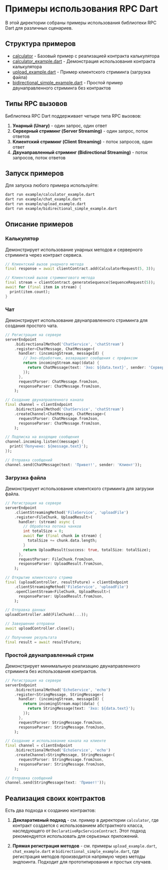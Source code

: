 # Примеры использования RPC Dart

В этой директории собраны примеры использования библиотеки RPC Dart для различных сценариев.

## Структура примеров

- [calculator](./calculator) - Базовый пример с реализацией контракта калькулятора
- [calculator_example.dart](./calculator_example.dart) - Демонстрация использования контракта калькулятора
- [upload_example.dart](./upload_example.dart) - Пример клиентского стриминга (загрузка файла)
- [bidirectional_simple_example.dart](./bidirectional_simple_example.dart) - Простой пример двунаправленного стриминга без контрактов

## Типы RPC вызовов

Библиотека RPC Dart поддерживает четыре типа RPC вызовов:

1. **Унарный (Unary)** - один запрос, один ответ
2. **Серверный стриминг (Server Streaming)** - один запрос, поток ответов
3. **Клиентский стриминг (Client Streaming)** - поток запросов, один ответ
4. **Двунаправленный стриминг (Bidirectional Streaming)** - поток запросов, поток ответов

## Запуск примеров

Для запуска любого примера используйте:

```bash
dart run example/calculator_example.dart
dart run example/chat_example.dart
dart run example/upload_example.dart
dart run example/bidirectional_simple_example.dart
```

## Описание примеров

### Калькулятор

Демонстрирует использование унарных методов и серверного стриминга через контракт сервиса.

```dart
// Клиентский вызов унарного метода
final response = await clientContract.add(CalculatorRequest(5, 3));

// Клиентский вызов стримингового метода
final stream = clientContract.generateSequence(SequenceRequest(5));
await for (final item in stream) {
  print(item.count);
}
```

### Чат

Демонстрирует использование двунаправленного стриминга для создания простого чата.

```dart
// Регистрация на сервере
serverEndpoint
    .bidirectionalMethod('ChatService', 'chatStream')
    .register<ChatMessage, ChatMessage>(
      handler: (incomingStream, messageId) {
        // Эхо-обработчик, возвращает сообщения с префиксом
        return incomingStream.map((data) {
          return ChatMessage(text: 'Эхо: ${data.text}', sender: 'Сервер');
        });
      },
      requestParser: ChatMessage.fromJson,
      responseParser: ChatMessage.fromJson,
    );

// Создание двунаправленного канала
final channel = clientEndpoint
    .bidirectionalMethod('ChatService', 'chatStream')
    .createChannel<ChatMessage, ChatMessage>(
      requestParser: ChatMessage.fromJson,
      responseParser: ChatMessage.fromJson,
    );

// Подписка на входящие сообщения
channel.incoming.listen((message) {
  print('Получено: ${message.text}');
});

// Отправка сообщений
channel.send(ChatMessage(text: 'Привет!', sender: 'Клиент'));
```

### Загрузка файла

Демонстрирует использование клиентского стриминга для загрузки файла.

```dart
// Регистрация на сервере
serverEndpoint
    .clientStreamingMethod('FileService', 'uploadFile')
    .register<FileChunk, UploadResult>(
      handler: (stream) async {
        // Обработка потока чанков
        int totalSize = 0;
        await for (final chunk in stream) {
          totalSize += chunk.data.length;
        }
        return UploadResult(success: true, totalSize: totalSize);
      },
      requestParser: FileChunk.fromJson,
      responseParser: UploadResult.fromJson,
    );

// Открытие клиентского стрима
final (uploadController, resultFuture) = clientEndpoint
    .clientStreamingMethod('FileService', 'uploadFile')
    .openClientStream<FileChunk, UploadResult>(
      responseParser: UploadResult.fromJson,
    );

// Отправка данных
uploadController.add(FileChunk(...));

// Завершение отправки
await uploadController.close();

// Получение результата
final result = await resultFuture;
```

### Простой двунаправленный стрим

Демонстрирует минимальную реализацию двунаправленного стриминга без использования контрактов.

```dart
// Регистрация на сервере
serverEndpoint
    .bidirectionalMethod('EchoService', 'echo')
    .register<StringMessage, StringMessage>(
      handler: (incomingStream, messageId) {
        return incomingStream.map((data) {
          return StringMessage(text: 'Эхо: ${data.text}');
        });
      },
      requestParser: StringMessage.fromJson,
      responseParser: StringMessage.fromJson,
    );

// Создание и использование канала на клиенте
final channel = clientEndpoint
    .bidirectionalMethod('EchoService', 'echo')
    .createChannel<StringMessage, StringMessage>(
      requestParser: StringMessage.fromJson,
      responseParser: StringMessage.fromJson,
    );

// Отправка сообщений
channel.send(StringMessage(text: 'Привет!'));
```

## Реализация своих контрактов

Есть два подхода к созданию контрактов:

1. **Декларативный подход** - см. пример в директории `calculator`, где контракт создается с использованием абстрактного класса, наследующего от `DeclarativeRpcServiceContract`. Этот подход рекомендуется использовать для серьезных приложений.

2. **Прямая регистрация методов** - см. примеры `upload_example.dart`, `chat_example.dart` и `bidirectional_simple_example.dart`, где регистрация методов производится напрямую через методы эндпоинта. Подходит для прототипирования и простых случаев. 